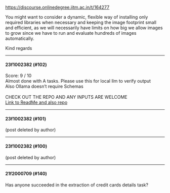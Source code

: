 https://discourse.onlinedegree.iitm.ac.in/t/164277

You might want to consider a dynamic, flexible way of installing only required libraries when necessary and keeping the image footprint small and efficient, as we will necessarily have limits on how big we allow images to grow since we have to run and evaluate hundreds of images automatically.</p>
<p>Kind regards</p><hr>

<h4>23f1002382 (#102)</h4>
<p> Score: 9 / 10<br/>
Almost done with A tasks. Please use this for local llm to verify output<br/>
Also Ollama doesn’t require Schemas<br/><br/>
CHECK OUT THE REPO AND ANY INPUTS ARE WELCOME<br/>
<a href="https://github.com/ANdIeCOOl/TDS-Project-1/blob/checking-with-evaluate.py/README.md" rel="noopener nofollow ugc">Link to ReadMe and also repo</a></p><hr>

<h4>23f1002382 (#101)</h4>
<p>(post deleted by author)</p><hr>

<h4>23f1002382 (#100)</h4>
<p>(post deleted by author)</p><hr>

<h4>21f2000709 (#140)</h4>
<p>Has anyone succeeded in the extraction of credit cards details task?